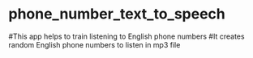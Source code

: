 # phone_number_text_to_speech
#This app helps to train listening to English phone numbers 
#It creates random English phone numbers to listen in mp3 file


